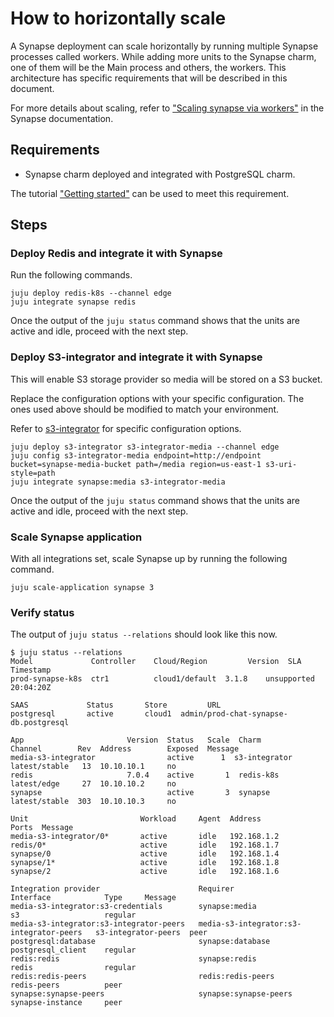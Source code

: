 # How to horizontally scale

A Synapse deployment can scale horizontally by running multiple Synapse processes called workers.
While adding more units to the Synapse charm, one of them will be the Main process and others,
the workers. This architecture has specific requirements that will be described in this document.

For more details about scaling, refer to ["Scaling synapse via workers"](https://element-hq.github.io/synapse/latest/workers.html#scaling-synapse-via-workers) in the Synapse documentation.

## Requirements

- Synapse charm deployed and integrated with PostgreSQL charm.

The tutorial ["Getting started"](https://discourse.charmhub.io/t/synapse-docs-getting-started/12737) can be used to meet this requirement.

## Steps

### Deploy Redis and integrate it with Synapse

Run the following commands.

```
juju deploy redis-k8s --channel edge
juju integrate synapse redis
```

Once the output of the `juju status` command shows that the units are active and idle, proceed with
the next step.

### Deploy S3-integrator and integrate it with Synapse

This will enable S3 storage provider so media will be stored on a S3 bucket.

Replace the configuration options with your specific configuration. The ones used above should be
modified to match your environment.

Refer to [s3-integrator](https://charmhub.io/s3-integrator/) for specific configuration options.

```
juju deploy s3-integrator s3-integrator-media --channel edge
juju config s3-integrator-media endpoint=http://endpoint bucket=synapse-media-bucket path=/media region=us-east-1 s3-uri-style=path
juju integrate synapse:media s3-integrator-media
```

Once the output of the `juju status` command shows that the units are active and idle, proceed with
the next step.

### Scale Synapse application

With all integrations set, scale Synapse up by running the following command.

```
juju scale-application synapse 3
```

### Verify status

The output of `juju status --relations` should look like this now.

```
$ juju status --relations
Model             Controller    Cloud/Region         Version  SLA          Timestamp
prod-synapse-k8s  ctr1          cloud1/default  3.1.8    unsupported  20:04:20Z

SAAS             Status       Store         URL
postgresql       active       cloud1  admin/prod-chat-synapse-db.postgresql

App                       Version  Status   Scale  Charm                     Channel        Rev  Address        Exposed  Message
media-s3-integrator                active      1  s3-integrator              latest/stable   13  10.10.10.1     no         
redis                     7.0.4    active       1  redis-k8s                 latest/edge     27  10.10.10.2     no       
synapse                            active       3  synapse                   latest/stable  303  10.10.10.3     no       

Unit                         Workload     Agent  Address          Ports  Message      
media-s3-integrator/0*       active       idle   192.168.1.2         
redis/0*                     active       idle   192.168.1.7          
synapse/0                    active       idle   192.168.1.4         
synapse/1*                   active       idle   192.168.1.8         
synapse/2                    active       idle   192.168.1.6          

Integration provider                      Requirer                                  Interface            Type     Message 
media-s3-integrator:s3-credentials        synapse:media                             s3                   regular  
media-s3-integrator:s3-integrator-peers   media-s3-integrator:s3-integrator-peers   s3-integrator-peers  peer     
postgresql:database                       synapse:database                          postgresql_client    regular  
redis:redis                               synapse:redis                             redis                regular  
redis:redis-peers                         redis:redis-peers                         redis-peers          peer     
synapse:synapse-peers                     synapse:synapse-peers                     synapse-instance     peer 
```
